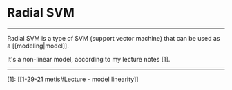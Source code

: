 # Radial SVM
---
Radial SVM is a type of SVM (support vector machine) that can be used as a [[modeling|model]]. 

It's a non-linear model, according to my lecture notes [1]. 

---
[1]: [[1-29-21 metis#Lecture - model linearity]]